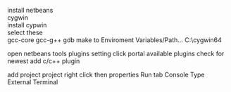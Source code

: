 install netbeans<br />
cygwin<br />
	install cypwin<br />
	select these<br />
		gcc-core
		gcc-g++
		gdb
		make
	to Enviroment Variables/Path... C:\cygwin64 
	
open netbeans
tools
plugins
setting
click portal
available plugins
check for newest
add c/c++ plugin

add project
project right click then properties
Run tab
Console Type
External Terminal
